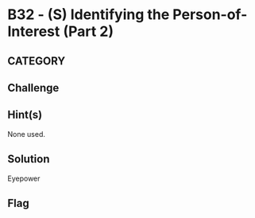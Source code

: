 # B32 - (S) Identifying the Person-of-Interest (Part 2)

## CATEGORY

## Challenge

## Hint(s)

None used.

## Solution

Eyepower

## Flag
